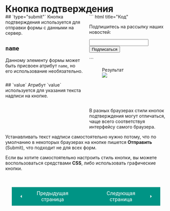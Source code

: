 #  Кнопка подтверждения

<div style="display:flex;margin-top:-20px;" markdown>
<div style="flex:1;margin-right:20px;width:40%;" markdown>
## `type="submit"`
Кнопка подтверждения используется для отправки формы с данными на сервер.

## `name` 
Данному элементу формы может быть присвоен атрибут `name`, но его использование необязательно.

</div>
<div style="flex:1;width:60%;" markdown>
``` html title="Код"
<form action="https://www.primer.ru/podpiska.php">
    <p>Подпишитесь на рассылку наших новостей:</p>
    <input type="text" name="email" />
    <input type="submit" name="subscribe"
    value="Подписаться" />
</form>
```

<figure><figcaption>Результат</figcaption><img src="/html-css-manual/assets/images/formconfirm.png"></figure></div></div>

<div style="display:flex;" markdown>
<div style="flex:1;margin-right:20px;width:50%;" markdown>
## `value`
Атрибут `value` используется для указания текста надписи на кнопке.

</div>
<div style="flex:1;margin-top:80px;width:50%;" markdown>
В разных браузерах стили кнопок подтверждения могут отличаться, чаще всего соответствуя интерфейсу самого браузера.

</div></div>

Устанавливать текст надписи самостоятельно нужно потому, что по умолчанию в некоторых браузерах на кнопке пишется **Отправить** (Submit), что подходит не для всех форм.

Если вы хотите самостоятельно настроить стиль кнопки, вы можете воспользоваться средствами **CSS**, либо использовать графические кнопки.

<div style="display: flex; justify-content: space-between; padding: 20px; margin-top:30px;"><button class="custom-button" style="background-color: rgb(0, 148, 133); color: white; font-family: 'Roboto', sans-serif; border: none; cursor: pointer; padding: 10px 20px; font-size: 16px; display: flex; align-items: center;" onclick="window.location.href='/html-css-manual/html/forms/upload'"><svg xmlns="http://www.w3.org/2000/svg" viewBox="0 0 24 24" style="fill: white; width: 20px; height: 20px;"><path d="M15 18l-6-6 6-6" /></svg><span style="margin: 0 10px;">Предыдущая страница</span></button><button class="custom-button" style="background-color: rgb(0, 148, 133); color: white; font-family: 'Roboto', sans-serif; border: none; cursor: pointer; padding: 10px 20px; font-size: 16px; display: flex; align-items: center;" onclick="window.location.href='/html-css-manual/html/forms/grafic'"><span style="margin: 0 10px;">Следующая страница</span><svg xmlns="http://www.w3.org/2000/svg" viewBox="0 0 24 24" style="fill: white; width: 20px; height: 20px;"><path d="M9 18l6-6-6-6" /></svg></button></div>
